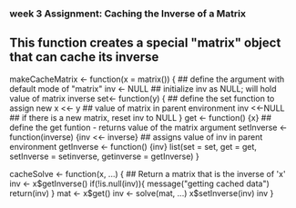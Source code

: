 ### week 3 Assignment: Caching the Inverse of a Matrix

## This function creates a special "matrix" object that can cache its inverse

makeCacheMatrix <- function(x = matrix()) {			 ## define the argument with default mode of "matrix"
   inv <- NULL   		## initialize inv as NULL; will hold value of matrix inverse 
  set<- function(y) {		 ## define the set function to assign new 
    x <<- y		 ## value of matrix in parent environment
    inv <<-NULL    ## if there is a new matrix, reset inv to NULL
  }
  get <- function() {x}  						## define the get funtion - returns value of the matrix argument
  setInverse <- function(inverse) {inv <<- inverse}  				## assigns value of inv in parent environment
  getInverse <- function() {inv}
  list(set = set, get = get, setInverse = setinverse, getinverse = getInverse)
}

cacheSolve <- function(x, ...) { 			## Return a matrix that is the inverse of 'x'
    inv <- x$getInverse()
    if(!is.null(inv)){
      message("getting cached data")
      return(inv)
    }
    mat <- x$get()
    inv <- solve(mat, ...)
    x$setInverse(inv)
    inv
}
